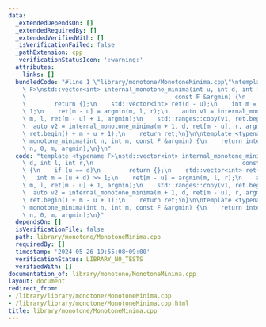```yaml
---
data:
  _extendedDependsOn: []
  _extendedRequiredBy: []
  _extendedVerifiedWith: []
  _isVerificationFailed: false
  _pathExtension: cpp
  _verificationStatusIcon: ':warning:'
  attributes:
    links: []
  bundledCode: "#line 1 \"library/monotone/MonotoneMinima.cpp\"\ntemplate <typename\
    \ F>\nstd::vector<int> internal_monotone_minima(int u, int d, int l, int r,\n\
    \                                          const F &argmin) {\n    if (u == d)\n\
    \        return {};\n    std::vector<int> ret(d - u);\n    int m = (u + d) >>\
    \ 1;\n    ret[m - u] = argmin(m, l, r);\n    auto v1 = internal_monotone_minima(u,\
    \ m, l, ret[m - u] + 1, argmin);\n    std::ranges::copy(v1, ret.begin());\n  \
    \  auto v2 = internal_monotone_minima(m + 1, d, ret[m - u], r, argmin);\n    std::ranges::copy(v2,\
    \ ret.begin() + m - u + 1);\n    return ret;\n}\n\ntemplate <typename F>\nstd::vector<int>\
    \ monotone_minima(int n, int m, const F &argmin) {\n    return internal_monotone_minima(0,\
    \ n, 0, m, argmin);\n}\n"
  code: "template <typename F>\nstd::vector<int> internal_monotone_minima(int u, int\
    \ d, int l, int r,\n                                          const F &argmin)\
    \ {\n    if (u == d)\n        return {};\n    std::vector<int> ret(d - u);\n \
    \   int m = (u + d) >> 1;\n    ret[m - u] = argmin(m, l, r);\n    auto v1 = internal_monotone_minima(u,\
    \ m, l, ret[m - u] + 1, argmin);\n    std::ranges::copy(v1, ret.begin());\n  \
    \  auto v2 = internal_monotone_minima(m + 1, d, ret[m - u], r, argmin);\n    std::ranges::copy(v2,\
    \ ret.begin() + m - u + 1);\n    return ret;\n}\n\ntemplate <typename F>\nstd::vector<int>\
    \ monotone_minima(int n, int m, const F &argmin) {\n    return internal_monotone_minima(0,\
    \ n, 0, m, argmin);\n}"
  dependsOn: []
  isVerificationFile: false
  path: library/monotone/MonotoneMinima.cpp
  requiredBy: []
  timestamp: '2024-05-26 19:55:08+09:00'
  verificationStatus: LIBRARY_NO_TESTS
  verifiedWith: []
documentation_of: library/monotone/MonotoneMinima.cpp
layout: document
redirect_from:
- /library/library/monotone/MonotoneMinima.cpp
- /library/library/monotone/MonotoneMinima.cpp.html
title: library/monotone/MonotoneMinima.cpp
---
```

